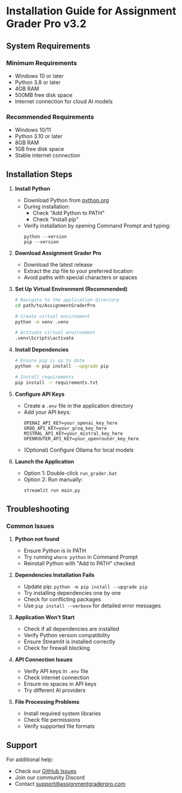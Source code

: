 # Installation Guide for Assignment Grader Pro v3.2

## System Requirements

### Minimum Requirements
- Windows 10 or later
- Python 3.8 or later
- 4GB RAM
- 500MB free disk space
- Internet connection for cloud AI models

### Recommended Requirements
- Windows 10/11
- Python 3.10 or later
- 8GB RAM
- 1GB free disk space
- Stable internet connection

## Installation Steps

1. **Install Python**
   - Download Python from [python.org](https://www.python.org/downloads/)
   - During installation:
     - Check "Add Python to PATH"
     - Check "Install pip"
   - Verify installation by opening Command Prompt and typing:
     ```
     python --version
     pip --version
     ```

2. **Download Assignment Grader Pro**
   - Download the latest release
   - Extract the zip file to your preferred location
   - Avoid paths with special characters or spaces

3. **Set Up Virtual Environment (Recommended)**
   ```bash
   # Navigate to the application directory
   cd path/to/AssignmentGraderPro

   # Create virtual environment
   python -m venv .venv

   # Activate virtual environment
   .venv\Scripts\activate
   ```

4. **Install Dependencies**
   ```bash
   # Ensure pip is up to date
   python -m pip install --upgrade pip

   # Install requirements
   pip install -r requirements.txt
   ```

5. **Configure API Keys**
   - Create a `.env` file in the application directory
   - Add your API keys:
     ```
     OPENAI_API_KEY=your_openai_key_here
     GROQ_API_KEY=your_groq_key_here
     MISTRAL_API_KEY=your_mistral_key_here
     OPENROUTER_API_KEY=your_openrouter_key_here
     ```
   - (Optional) Configure Ollama for local models

6. **Launch the Application**
   - Option 1: Double-click `run_grader.bat`
   - Option 2: Run manually:
     ```bash
     streamlit run main.py
     ```

## Troubleshooting

### Common Issues

1. **Python not found**
   - Ensure Python is in PATH
   - Try running `where python` in Command Prompt
   - Reinstall Python with "Add to PATH" checked

2. **Dependencies Installation Fails**
   - Update pip: `python -m pip install --upgrade pip`
   - Try installing dependencies one by one
   - Check for conflicting packages
   - Use `pip install --verbose` for detailed error messages

3. **Application Won't Start**
   - Check if all dependencies are installed
   - Verify Python version compatibility
   - Ensure Streamlit is installed correctly
   - Check for firewall blocking

4. **API Connection Issues**
   - Verify API keys in `.env` file
   - Check internet connection
   - Ensure no spaces in API keys
   - Try different AI providers

5. **File Processing Problems**
   - Install required system libraries
   - Check file permissions
   - Verify supported file formats

## Support

For additional help:
- Check our [GitHub Issues](https://github.com/AssignmentGraderPro/issues)
- Join our community Discord
- Contact support@assignmentgraderpro.com
